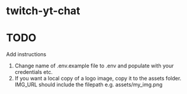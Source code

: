 # twitch-yt-chat

# TODO
Add instructions

1. Change name of .env.example file to .env and populate with your credentials etc.
2. If you want a local copy of a logo image, copy it to the assets folder. IMG_URL should include the filepath e.g. assets/my_img.png